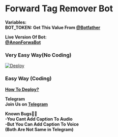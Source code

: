<h1> Forward Tag Remover Bot</h1>

<b>Variables:</b><br>
  <b>BOT_TOKEN: Get This Value From <a href="https://telegram.dog/botfather">@Botfather</a></b>

<b>Live Version Of Bot:</b><br>
 <b><a href="https://telegram.dog/Anonforwabot">@AnonForwaBot</a></b>

<h3>Very Easy Way(No Coding)</h3>
<a href="https://heroku.com/deploy?template=https://github.com/venky619/ForwarTag-remover">
  <img src="https://www.herokucdn.com/deploy/button.svg" alt="Deploy">
</a>

<h3>Easy Way (Coding)</h3>
  <b><a href="https://youtu.be/swg6un2N4Fk">How To Deploy?</a></b><br>

<b>Telegram</b><br>
<b>Join Us on <a href="https://telegram.dog/TeamCyphers">Telegram</a></b>

<b>Known Bugs🐞🐞</b><br>
<b>-You Cant Add Caption To Audio<br>
   -But You Can Add Caption To Voice<br>
  (Both Are Not Same in Telegram)
</b>

